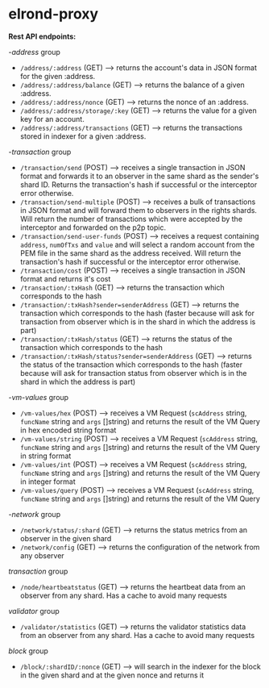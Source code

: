 # elrond-proxy

**Rest API endpoints:** 

-*address* group
- `/address/:address`         (GET) --> returns the account's data in JSON format for the given :address.
- `/address/:address/balance` (GET) --> returns the balance of a given :address.
- `/address/:address/nonce`   (GET) --> returns the nonce of an :address.
- `/address/:address/storage/:key`   (GET) --> returns the value for a given key for an account.
- `/address/:address/transactions` (GET) --> returns the transactions stored in indexer for a given :address.

-*transaction* group
- `/transaction/send`         (POST) --> receives a single transaction in JSON format and forwards it to an observer in the same shard as the sender's shard ID. Returns the transaction's hash if successful or the interceptor error otherwise.
- `/transaction/send-multiple` (POST) --> receives a bulk of transactions in JSON format and will forward them to observers in the rights shards. Will return the number of transactions which were accepted by the interceptor and forwarded on the p2p topic.
- `/transaction/send-user-funds` (POST) --> receives a request containing `address`, `numOfTxs` and `value` and will select a random account from the PEM file in the same shard as the address received. Will return the transaction's hash if successful or the interceptor error otherwise.
- `/transaction/cost`         (POST) --> receives a single transaction in JSON format and returns it's cost
- `/transaction/:txHash` (GET) --> returns the transaction which corresponds to the hash
- `/transaction/:txHash?sender=senderAddress` (GET) --> returns the transaction which corresponds to the hash (faster because will ask for transaction from observer which is in the shard in which the address is part)
- `/transaction/:txHash/status` (GET) --> returns the status of the transaction which corresponds to the hash
- `/transaction/:txHash/status?sender=senderAddress` (GET) --> returns the status of the transaction which corresponds to the hash (faster because will ask for transaction status from observer which is in the shard in which the address is part)

-*vm-values* group
- `/vm-values/hex`            (POST) --> receives a VM Request (`scAddress` string, `funcName` string and `args` []string) and returns the result of the VM Query in hex encoded string format
- `/vm-values/string`         (POST) --> receives a VM Request (`scAddress` string, `funcName` string and `args` []string) and returns the result of the VM Query in string format
- `/vm-values/int`            (POST) --> receives a VM Request (`scAddress` string, `funcName` string and `args` []string) and returns the result of the VM Query in integer format
- `/vm-values/query`          (POST) --> receives a VM Request (`scAddress` string, `funcName` string and `args` []string) and returns the result of the VM Query

-*network* group
- `/network/status/:shard`    (GET) --> returns the status metrics from an observer in the given shard
- `/network/config`           (GET) --> returns the configuration of the network from any observer

*transaction* group
- `/node/heartbeatstatus`     (GET) --> returns the heartbeat data from an observer from any shard. Has a cache to avoid many requests

*validator* group
- `/validator/statistics`     (GET) --> returns the validator statistics data from an observer from any shard. Has a cache to avoid many requests

*block* group
- `/block/:shardID/:nonce`    (GET) --> will search in the indexer for the block in the given shard and at the given nonce and returns it
